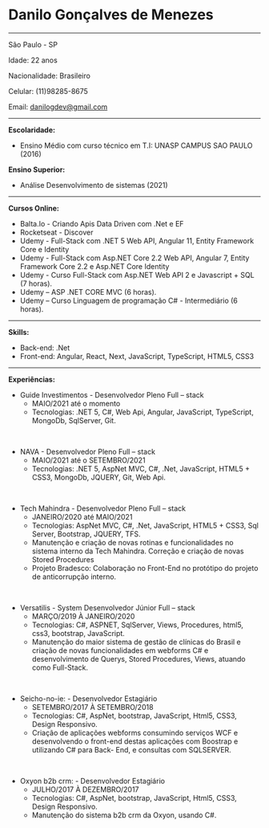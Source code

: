 Danilo Gonçalves de Menezes
===================

--------------------------------
São Paulo - SP

Idade: 22 anos

Nacionalidade: Brasileiro

Celular: (11)98285-8675

Email: danilogdev@gmail.com

--------------------------------


**Escolaridade:** 

* Ensino Médio com curso técnico em T.I: UNASP CAMPUS SAO PAULO (2016)

**Ensino Superior:** 

* Análise Desenvolvimento de sistemas (2021)


--------------------------------

**Cursos Online:**

* Balta.Io - Criando Apis Data Driven com .Net e EF
* Rocketseat - Discover
* Udemy - Full-Stack com .NET 5 Web API, Angular 11, Entity Framework Core e Identity
* Udemy - Full-Stack com Asp.NET Core 2.2 Web API, Angular 7, Entity Framework Core 2.2 e Asp.NET Core Identity
* Udemy - Curso Full-Stack com Asp.NET Web API 2 e Javascript + SQL (7 horas).
* Udemy – ASP .NET CORE MVC (6 horas).
* Udemy – Curso Linguagem de programação C# - Intermediário (6 horas).


--------------------------------
**Skills:**

* Back-end: .Net
* Front-end: Angular, React, Next, JavaScript, TypeScript, HTML5, CSS3

--------------------------------

**Experiências:**


* Guide Investimentos - Desenvolvedor Pleno Full – stack
  * MAIO/2021 até o momento
  * Tecnologias: .NET 5, C#, Web Api, Angular, JavaScript, TypeScript, MongoDb, SqlServer, Git. 

  
&nbsp;
&nbsp;


* NAVA - Desenvolvedor Pleno Full – stack
  * MAIO/2021 até o SETEMBRO/2021
  * Tecnologias: .NET 5, AspNet MVC, C#, .Net, JavaScript, HTML5 + CSS3, MongoDb, JQUERY, Git, Web Api. 

  
&nbsp;
&nbsp;

* Tech Mahindra - Desenvolvedor Pleno Full – stack
  * JANEIRO/2020 até MAIO/2021
  * Tecnologias: AspNet MVC, C#, .Net, JavaScript, HTML5 + CSS3, Sql Server, Bootstrap, JQUERY, TFS. 
  * Manutenção e criação de novas rotinas e funcionalidades no sistema interno da Tech Mahindra. Correção e criação de novas Stored Procedures
  * Projeto Bradesco: Colaboração no Front-End no protótipo do projeto de anticorrupção interno. 
  
&nbsp;
&nbsp;

* Versatilis - System Desenvolvedor Júnior Full – stack
  * MARÇO/2019 À JANEIRO/2020
  * Tecnologias: C#, ASPNET, SqlServer, Views, Procedures, html5, css3, bootstrap, JavaScript.
  * Manutenção do maior sistema de gestão de clínicas do Brasil e criação de novas funcionalidades em webforms C# e desenvolvimento de Querys, Stored Procedures, Views, atuando como Full-Stack.
  
&nbsp;
&nbsp;

* Seicho-no-ie:  - Desenvolvedor Estagiário
  * SETEMBRO/2017 À SETEMBRO/2018
  * Tecnologias: C#, AspNet, bootstrap, JavaScript, Html5, CSS3, Design Responsivo.
  * Criação de aplicações webforms consumindo serviços WCF e desenvolvendo o front-end destas aplicações com Boostrap e utilizando C# para Back- End, e consultas com SQLSERVER.

&nbsp;
&nbsp;

* Oxyon b2b crm:  - Desenvolvedor Estagiário
  * JULHO/2017 À DEZEMBRO/2017
  * Tecnologias: C#, AspNet, bootstrap, JavaScript, Html5, CSS3, Design Responsivo.
  * Manutenção do sistema b2b crm da Oxyon, usando C#.

